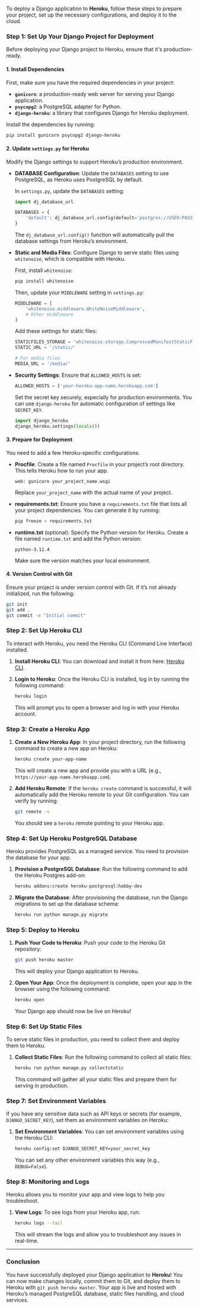 To deploy a Django application to **Heroku**, follow these steps to prepare your project, set up the necessary configurations, and deploy it to the cloud.

### **Step 1: Set Up Your Django Project for Deployment**

Before deploying your Django project to Heroku, ensure that it's production-ready.

#### 1. **Install Dependencies**
First, make sure you have the required dependencies in your project:

- **`gunicorn`**: a production-ready web server for serving your Django application.
- **`psycopg2`**: a PostgreSQL adapter for Python.
- **`django-heroku`**: a library that configures Django for Heroku deployment.

Install the dependencies by running:

```bash
pip install gunicorn psycopg2 django-heroku
```

#### 2. **Update `settings.py` for Heroku**
Modify the Django settings to support Heroku’s production environment.

- **DATABASE Configuration**:
  Update the `DATABASES` setting to use PostgreSQL, as Heroku uses PostgreSQL by default.

  In `settings.py`, update the `DATABASES` setting:

  ```python
  import dj_database_url

  DATABASES = {
      'default': dj_database_url.config(default='postgres://USER:PASSWORD@HOST:PORT/NAME')
  }
  ```

  The `dj_database_url.config()` function will automatically pull the database settings from Heroku’s environment.

- **Static and Media Files**:
  Configure Django to serve static files using `whitenoise`, which is compatible with Heroku.

  First, install `whitenoise`:

  ```bash
  pip install whitenoise
  ```

  Then, update your `MIDDLEWARE` setting in `settings.py`:

  ```python
  MIDDLEWARE = [
      'whitenoise.middleware.WhiteNoiseMiddleware',
      # Other middleware
  ]
  ```

  Add these settings for static files:

  ```python
  STATICFILES_STORAGE = 'whitenoise.storage.CompressedManifestStaticFilesStorage'
  STATIC_URL = '/static/'

  # For media files
  MEDIA_URL = '/media/'
  ```

- **Security Settings**:
  Ensure that `ALLOWED_HOSTS` is set:

  ```python
  ALLOWED_HOSTS = ['your-heroku-app-name.herokuapp.com']
  ```

  Set the secret key securely, especially for production environments. You can use `django-heroku` for automatic configuration of settings like `SECRET_KEY`.

  ```python
  import django_heroku
  django_heroku.settings(locals())
  ```

#### 3. **Prepare for Deployment**
You need to add a few Heroku-specific configurations.

- **Procfile**: Create a file named `Procfile` in your project’s root directory. This tells Heroku how to run your app.

  ```text
  web: gunicorn your_project_name.wsgi
  ```

  Replace `your_project_name` with the actual name of your project.

- **requirements.txt**: Ensure you have a `requirements.txt` file that lists all your project dependencies. You can generate it by running:

  ```bash
  pip freeze > requirements.txt
  ```

- **runtime.txt** (optional): Specify the Python version for Heroku. Create a file named `runtime.txt` and add the Python version:

  ```text
  python-3.11.4
  ```

  Make sure the version matches your local environment.

#### 4. **Version Control with Git**
Ensure your project is under version control with Git. If it’s not already initialized, run the following:

```bash
git init
git add .
git commit -m "Initial commit"
```

### **Step 2: Set Up Heroku CLI**

To interact with Heroku, you need the Heroku CLI (Command Line Interface) installed.

1. **Install Heroku CLI**:
   You can download and install it from here: [Heroku CLI](https://devcenter.heroku.com/articles/heroku-cli).

2. **Login to Heroku**:
   Once the Heroku CLI is installed, log in by running the following command:

   ```bash
   heroku login
   ```

   This will prompt you to open a browser and log in with your Heroku account.

### **Step 3: Create a Heroku App**

1. **Create a New Heroku App**:
   In your project directory, run the following command to create a new app on Heroku:

   ```bash
   heroku create your-app-name
   ```

   This will create a new app and provide you with a URL (e.g., `https://your-app-name.herokuapp.com`).

2. **Add Heroku Remote**:
   If the `heroku create` command is successful, it will automatically add the Heroku remote to your Git configuration. You can verify by running:

   ```bash
   git remote -v
   ```

   You should see a `heroku` remote pointing to your Heroku app.

### **Step 4: Set Up Heroku PostgreSQL Database**

Heroku provides PostgreSQL as a managed service. You need to provision the database for your app.

1. **Provision a PostgreSQL Database**:
   Run the following command to add the Heroku Postgres add-on:

   ```bash
   heroku addons:create heroku-postgresql:hobby-dev
   ```

2. **Migrate the Database**:
   After provisioning the database, run the Django migrations to set up the database schema:

   ```bash
   heroku run python manage.py migrate
   ```

### **Step 5: Deploy to Heroku**

1. **Push Your Code to Heroku**:
   Push your code to the Heroku Git repository:

   ```bash
   git push heroku master
   ```

   This will deploy your Django application to Heroku.

2. **Open Your App**:
   Once the deployment is complete, open your app in the browser using the following command:

   ```bash
   heroku open
   ```

   Your Django app should now be live on Heroku!

### **Step 6: Set Up Static Files**

To serve static files in production, you need to collect them and deploy them to Heroku.

1. **Collect Static Files**:
   Run the following command to collect all static files:

   ```bash
   heroku run python manage.py collectstatic
   ```

   This command will gather all your static files and prepare them for serving in production.

### **Step 7: Set Environment Variables**

If you have any sensitive data such as API keys or secrets (for example, `DJANGO_SECRET_KEY`), set them as environment variables on Heroku:

1. **Set Environment Variables**:
   You can set environment variables using the Heroku CLI:

   ```bash
   heroku config:set DJANGO_SECRET_KEY=your_secret_key
   ```

   You can set any other environment variables this way (e.g., `DEBUG=False`).

### **Step 8: Monitoring and Logs**

Heroku allows you to monitor your app and view logs to help you troubleshoot.

1. **View Logs**:
   To see logs from your Heroku app, run:

   ```bash
   heroku logs --tail
   ```

   This will stream the logs and allow you to troubleshoot any issues in real-time.

---

### **Conclusion**

You have successfully deployed your Django application to **Heroku**! You can now make changes locally, commit them to Git, and deploy them to Heroku with `git push heroku master`. Your app is live and hosted with Heroku’s managed PostgreSQL database, static files handling, and cloud services.